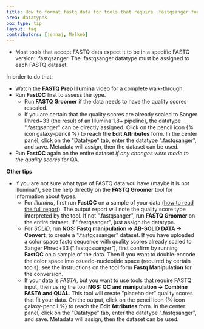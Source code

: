 ```yaml
---
title: How to format fastq data for tools that require .fastqsanger format
area: datatypes
box_type: tip
layout: faq
contributors: [jennaj, Melkeb]
---
```



- Most tools that accept FASTQ data expect it to be in a specific FASTQ version: .fastqsanger. The .fastqsanger datatype must be assigned to each FASTQ dataset.

In order to do that:

- Watch the **[FASTQ Prep Illumina](http://vimeo.com/galaxyproject/fastqprep)** video for a complete walk-through.
- Run **FastQC** first to assess the type.
    - Run **FASTQ Groomer** if the data needs to have the quality scores rescaled.
    - If you are certain that the quality scores are already scaled to Sanger Phred+33 (the result of an Illumina 1.8+ pipeline), the datatype ".fastqsanger" can be directly assigned. Click on the pencil icon {% icon galaxy-pencil %} to reach the **Edit Attributes** form. In the center panel, click on the "Datatype" tab, enter the datatype ".fastqsanger", and save. Metadata will assign, then the dataset can be used.
- Run **FastQC** again on the entire dataset *if any changes were made to the quality scores* for QA.

**Other tips**

- If you are not sure what type of FASTQ data you have (maybe it is not Illumina?), see the help directly on the **FASTQ Groomer** tool for information about types.
    - For _Illumina_, first run **FastQC** on a sample of your data ([how to read the full report](http://www.bioinformatics.babraham.ac.uk/projects/fastqc/Help/3%20Analysis%20Modules/)). The output report will note the quality score type interpreted by the tool. If not ".fastqsanger", run **FASTQ Groomer** on the entire dataset. If '.fastqsanger", just assign the datatype.
    - For _SOLiD_, run **NGS: Fastq manipulation → AB-SOLID DATA → Convert**, to create a ".fastqcssanger" dataset. If you have uploaded a color space fastq sequence with quality scores already scaled to Sanger Phred+33 (".fastqcssanger"), first confirm by running **FastQC** on a sample of the data. Then if you want to double-encode the color space into psuedo-nucleotide space (required by certain tools), see the instructions on the tool form **Fastq Manipulation** for the conversion.
    - If your data is _FASTA_, but you want to use tools that require FASTQ input, then using the tool **NGS: QC and manipulation → Combine FASTA and QUAL**. This tool will create "placeholder" quality scores that fit your data. On the output, click on the pencil icon {% icon galaxy-pencil %} to reach the **Edit Attributes** form. In the center panel, click on the "Datatype" tab, enter the datatype ".fastqsanger", and save. Metadata will assign, then the dataset can be used.
